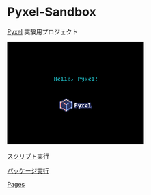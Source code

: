 # Pyxel-Sandbox
[Pyxel](https://github.com/kitao/pyxel) 実験用プロジェクト

![](image/screenshot.png)

[スクリプト実行](https://kitao.github.io/pyxel/wasm/launcher/?run=kitayoshi47.Pyxel-Sandbox.sandbox.sandbox&gamepad=enabled)

[パッケージ実行](https://kitao.github.io/pyxel/wasm/launcher/?play=kitayoshi47.Pyxel-Sandbox.package.sandbox&gamepad=enabled)

[Pages](https://kitayoshi47.github.io/Pyxel-Sandbox/)
